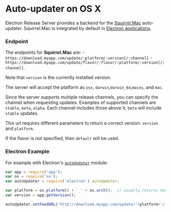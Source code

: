 # Auto-updater on OS X
Electron Release Server provides a backend for the [Squirrel.Mac](https://github.com/Squirrel/Squirrel.Mac) auto-updater. Squirrel.Mac is integrated by default in [Electron applications](https://github.com/atom/electron).

### Endpoint

The endpoints for **Squirrel.Mac** are:
    - `https://download.myapp.com/update/:platform/:version[/:channel]`
    - `https://download.myapp.com/update/flavor/:flavor/:platform/:version[/:channel]`.

Note that `version` is the currently installed version.

The server will accept the platform as `osx`, `darwin`,`darwin_64`,`macos`, and `mac`.

Since the server supports multiple release channels, you can specify the channel when requesting updates. Examples of supported channels are `stable`, `beta`, `alpha`. Each channel includes those above it; `beta` will include `stable` updates.

This url requires different parameters to return a correct version: `version` and `platform`.

If the flavor is not specified, then `default` will be used.

### Electron Example

For example with Electron's [`autoUpdater`](https://github.com/electron/electron/blob/master/docs/api/auto-updater.md) module:

```js
var app = require('app');
var os = require('os');
var autoUpdater = require('electron').autoUpdater;

var platform = os.platform() + '_' + os.arch();  // usually returns darwin_64
var version = app.getVersion();

autoUpdater.setFeedURL('http://download.myapp.com/update/'+platform+'/'+version);
```
